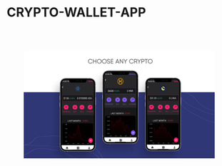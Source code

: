 # CRYPTO-WALLET-APP

<p style="padding-top: 50px" align="center">
  <img width="85%" src="https://github.com/jiq1999/jiq1999/blob/main/images/crypto-wallet-app.png" />
</p>
